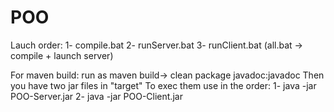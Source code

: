 # POO
Lauch order:
1- compile.bat
2- runServer.bat
3- runClient.bat
(all.bat -> compile + launch server)

For maven build:
run as maven build->
clean package javadoc:javadoc
Then you have two jar files in "target"
To exec them use in the order:
1- java -jar POO-Server.jar
2- java -jar POO-Client.jar
